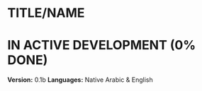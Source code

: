 # TITLE/NAME
# **IN ACTIVE DEVELOPMENT (0% DONE)**
**Version:** 0.1b
**Languages:** Native Arabic & English
